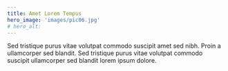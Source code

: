 ```yaml
---
title: Amet Lorem Tempus
hero_image: 'images/pic06.jpg'
# hero_alt:
---
```

Sed tristique purus vitae volutpat commodo suscipit amet sed nibh. Proin a ullamcorper sed blandit. Sed tristique purus vitae volutpat commodo suscipit ullamcorper sed blandit lorem ipsum dolore.